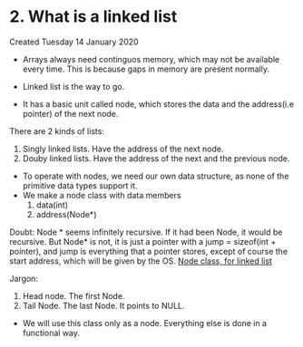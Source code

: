 # 2. What is a linked list
Created Tuesday 14 January 2020


* Arrays always need continguos memory, which may not be available every time. This is because gaps in memory are present normally.



* Linked list is the way to go.
* It has a basic unit called node, which stores the data and the address(i.e pointer) of the next node.


There are 2 kinds of lists:

1. Singly linked lists. Have the address of the next node.
2. Douby linked lists. Have the address of the next and the previous node.


* To operate with nodes, we need our own data structure, as none of the primitive data types support it.
* We make a node class with data members 
	1. data(int)
	2. address(Node*)

Doubt: Node * seems infinitely recursive. If it had been Node, it would be recursive. But Node* is not, it is just a pointer with a jump = sizeof(int + pointer), and jump is everything that a pointer stores, except of course the start address, which will be given by the OS.
[Node class, for linked list](./2._What_is_a_linked_list/LinkedList_Node.hpp)

Jargon:

1. Head node. The first Node.
2. Tail Node. The last Node. It points to NULL.



* We will use this class only as a node. Everything else is done in a functional way.



